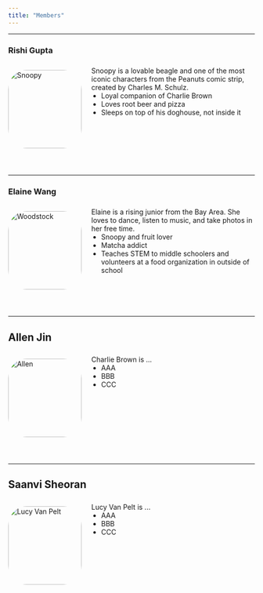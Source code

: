 ```yaml
---
title: "Members"
---
```

<style>
@media (max-width: 600px) {
  .member-block {
    flex-direction: column !important;
    align-items: center !important;
    text-align: center;
  }
  .member-block img {
    margin-bottom: 10px;
  }
}
</style>

---

### Rishi Gupta

<div class="member-block" style="display: flex; align-items: flex-start; gap: 20px; flex-wrap: wrap; margin-bottom: 40px;">

  <img src="rishi.png"
       alt="Snoopy"
       style="width: 150px; height: 160px; object-fit: cover; border-radius: 25%; object-position: center; flex-shrink: 0;">

  <div style="flex: 1; text-align: left;">
    <p style="margin: 0; padding-top: 0.5em;">
      Snoopy is a lovable beagle and one of the most iconic characters from the Peanuts comic strip, created by Charles M. Schulz. 
    </p>
    <ul style="margin: 0; padding-left: 20px;">
      <li>Loyal companion of Charlie Brown</li>
      <li>Loves root beer and pizza</li>
      <li>Sleeps on top of his doghouse, not inside it</li>
    </ul>
  </div>

</div>

---

### Elaine Wang

<div class="member-block" style="display: flex; align-items: flex-start; gap: 20px; flex-wrap: wrap; margin-bottom: 40px;">

  <img src="elaine.png"
       alt="Woodstock"
       style="width: 150px; height: 160px; object-fit: cover; border-radius: 25%; object-position: center; flex-shrink: 0;">

  <div style="flex: 1; text-align: left;">
    <p style="margin: 0; padding-top: 0.5em;">
      Elaine is a rising junior from the Bay Area. She loves to dance, listen to music, and take photos in her free time.
    </p>
    <ul style="margin: 0; padding-left: 20px;">
      <li>Snoopy and fruit lover </li>
      <li>Matcha addict</li>
      <li>Teaches STEM to middle schoolers and volunteers at a food organization in outside of school</li>
    </ul>
  </div>

</div>

---

## Allen Jin

<div class="member-block" style="display: flex; align-items: flex-start; gap: 20px; flex-wrap: wrap; margin-bottom: 40px;">

  <img src="allen.png"
       alt="Allen"
       style="width: 150px; height: 160px; object-fit: cover; border-radius: 25%; object-position: center; flex-shrink: 0;">

  <div style="flex: 1; text-align: left;">
    <p style="margin: 0; padding-top: 0.5em;">
      Charlie Brown is ...
    </p>
    <ul style="margin: 0; padding-left: 20px;">
      <li>AAA</li>
      <li>BBB</li>
      <li>CCC</li>
    </ul>
  </div>
  
</div>

---

## Saanvi Sheoran

<div class="member-block" style="display: flex; align-items: flex-start; gap: 20px; flex-wrap: wrap; margin-bottom: 40px;">

  <img src="saanvi.png"
       alt="Lucy Van Pelt"
       style="width: 150px; height: 160px; object-fit: cover; border-radius: 25%; object-position: center; flex-shrink: 0;">

  <div style="flex: 1; text-align: left;">
    <p style="margin: 0; padding-top: 0.5em;">
      Lucy Van Pelt is ...
    </p>
    <ul style="margin: 0; padding-left: 20px;">
      <li>AAA</li>
      <li>BBB</li>
      <li>CCC</li>
    </ul>
  </div>
  
</div>
